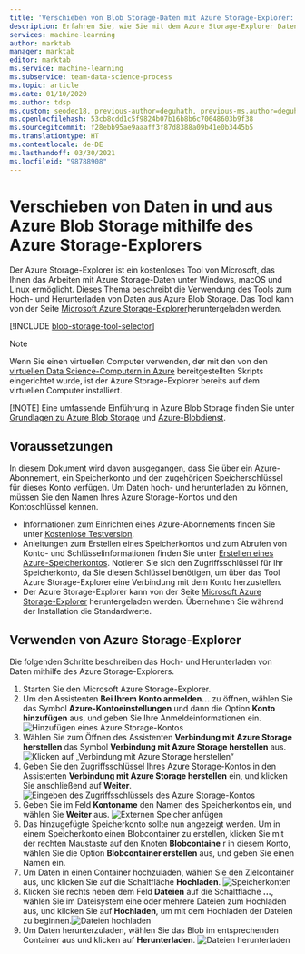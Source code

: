 ```yaml
---
title: 'Verschieben von Blob Storage-Daten mit Azure Storage-Explorer: Team Data Science-Prozess'
description: Erfahren Sie, wie Sie mit dem Azure Storage-Explorer Daten aus Azure Blob Storage hoch- und herunterladen können.
services: machine-learning
author: marktab
manager: marktab
editor: marktab
ms.service: machine-learning
ms.subservice: team-data-science-process
ms.topic: article
ms.date: 01/10/2020
ms.author: tdsp
ms.custom: seodec18, previous-author=deguhath, previous-ms.author=deguhath
ms.openlocfilehash: 53cb8cdd1c5f9824b07b16b8b6c70648603b9f38
ms.sourcegitcommit: f28ebb95ae9aaaff3f87d8388a09b41e0b3445b5
ms.translationtype: HT
ms.contentlocale: de-DE
ms.lasthandoff: 03/30/2021
ms.locfileid: "98788908"
---
```

# <a name="move-data-to-and-from-azure-blob-storage-using-azure-storage-explorer"></a>Verschieben von Daten in und aus Azure Blob Storage mithilfe des Azure Storage-Explorers
Der Azure Storage-Explorer ist ein kostenloses Tool von Microsoft, das Ihnen das Arbeiten mit Azure Storage-Daten unter Windows, macOS und Linux ermöglicht. Dieses Thema beschreibt die Verwendung des Tools zum Hoch- und Herunterladen von Daten aus Azure Blob Storage. Das Tool kann von der Seite [Microsoft Azure Storage-Explorer](https://storageexplorer.com/)heruntergeladen werden.

[!INCLUDE [blob-storage-tool-selector](../../../includes/machine-learning-blob-storage-tool-selector.md)]

> [!NOTE]
> Wenn Sie einen virtuellen Computer verwenden, der mit den von den [virtuellen Data Science-Computern in Azure](../data-science-virtual-machine/overview.md) bereitgestellten Skripts eingerichtet wurde, ist der Azure Storage-Explorer bereits auf dem virtuellen Computer installiert.
> 
> [!NOTE]
> Eine umfassende Einführung in Azure Blob Storage finden Sie unter [Grundlagen zu Azure Blob Storage](../../storage/blobs/storage-quickstart-blobs-dotnet.md) und [Azure-Blobdienst](/rest/api/storageservices/Blob-Service-Concepts).   
> 
> 

## <a name="prerequisites"></a>Voraussetzungen
In diesem Dokument wird davon ausgegangen, dass Sie über ein Azure-Abonnement, ein Speicherkonto und den zugehörigen Speicherschlüssel für dieses Konto verfügen. Um Daten hoch- und herunterladen zu können, müssen Sie den Namen Ihres Azure Storage-Kontos und den Kontoschlüssel kennen. 

* Informationen zum Einrichten eines Azure-Abonnements finden Sie unter [Kostenlose Testversion](https://azure.microsoft.com/pricing/free-trial/).
* Anleitungen zum Erstellen eines Speicherkontos und zum Abrufen von Konto- und Schlüsselinformationen finden Sie unter [Erstellen eines Azure-Speicherkontos](../../storage/common/storage-account-create.md). Notieren Sie sich den Zugriffsschlüssel für Ihr Speicherkonto, da Sie diesen Schlüssel benötigen, um über das Tool Azure Storage-Explorer eine Verbindung mit dem Konto herzustellen.
* Der Azure Storage-Explorer kann von der Seite [Microsoft Azure Storage-Explorer](https://storageexplorer.com/) heruntergeladen werden. Übernehmen Sie während der Installation die Standardwerte.

<a id="explorer"></a>

## <a name="use-azure-storage-explorer"></a>Verwenden von Azure Storage-Explorer
Die folgenden Schritte beschreiben das Hoch- und Herunterladen von Daten mithilfe des Azure Storage-Explorers. 

1. Starten Sie den Microsoft Azure Storage-Explorer.
2. Um den Assistenten **Bei Ihrem Konto anmelden...** zu öffnen, wählen Sie das Symbol **Azure-Kontoeinstellungen** und dann die Option **Konto hinzufügen** aus, und geben Sie Ihre Anmeldeinformationen ein. 
![Hinzufügen eines Azure Storage-Kontos](./media/move-data-to-azure-blob-using-azure-storage-explorer/add-an-azure-store-account.png)
3. Wählen Sie zum Öffnen des Assistenten **Verbindung mit Azure Storage herstellen** das Symbol **Verbindung mit Azure Storage herstellen** aus. ![Klicken auf „Verbindung mit Azure Storage herstellen“](./media/move-data-to-azure-blob-using-azure-storage-explorer/connect-to-azure-storage-1.png)
4. Geben Sie den Zugriffsschlüssel Ihres Azure Storage-Kontos in den Assistenten **Verbindung mit Azure Storage herstellen** ein, und klicken Sie anschließend auf **Weiter**. ![Eingeben des Zugriffsschlüssels des Azure Storage-Kontos](./media/move-data-to-azure-blob-using-azure-storage-explorer/connect-to-azure-storage-2.png)
5. Geben Sie im Feld **Kontoname** den Namen des Speicherkontos ein, und wählen Sie **Weiter** aus. ![Externen Speicher anfügen](./media/move-data-to-azure-blob-using-azure-storage-explorer/attach-external-storage.png)
6. Das hinzugefügte Speicherkonto sollte nun angezeigt werden. Um in einem Speicherkonto einen Blobcontainer zu erstellen, klicken Sie mit der rechten Maustaste auf den Knoten **Blobcontaine** r in diesem Konto, wählen Sie die Option **Blobcontainer erstellen** aus, und geben Sie einen Namen ein.
7. Um Daten in einen Container hochzuladen, wählen Sie den Zielcontainer aus, und klicken Sie auf die Schaltfläche **Hochladen**.
![Speicherkonten](./media/move-data-to-azure-blob-using-azure-storage-explorer/storage-accounts.png)
8. Klicken Sie rechts neben dem Feld **Dateien** auf die Schaltfläche **...**, wählen Sie im Dateisystem eine oder mehrere Dateien zum Hochladen aus, und klicken Sie auf **Hochladen**, um mit dem Hochladen der Dateien zu beginnen.![Dateien hochladen](./media/move-data-to-azure-blob-using-azure-storage-explorer/upload-files-to-blob.png)
9. Um Daten herunterzuladen, wählen Sie das Blob im entsprechenden Container aus und klicken auf **Herunterladen**. ![Dateien herunterladen](./media/move-data-to-azure-blob-using-azure-storage-explorer/download-files-from-blob.png)
